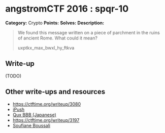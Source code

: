 # angstromCTF 2016 : spqr-10

**Category:** Crypto
**Points:**
**Solves:**
**Description:**

> We found this message written on a piece of parchment in the ruins of ancient Rome. What could it mean?
>
> uxptkx_max_bwxl_hy_ftkva


## Write-up

(TODO)

## Other write-ups and resources

* https://ctftime.org/writeup/3080
* [iPush](http://ipushino.blogspot.com/2016/04/angstromctf-2016-spqr-crypto-10.html)
* [Qux BBB (Japanese)](https://github.com/qux-bbb/AngstromCTF-2016.git)
* https://ctftime.org/writeup/3197
* [Soufiane Boussali](https://github.com/MrMugiwara/WriteupsCTF/blob/master/AngstromCTF2016/Crypto10/README.md)
